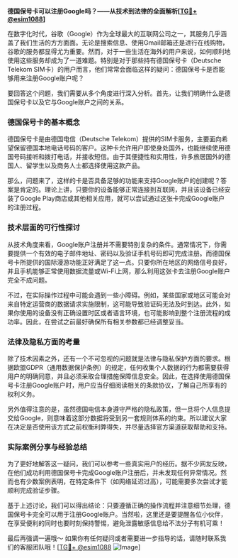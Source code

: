 **德国保号卡可以注册Google吗？——从技术到法律的全面解析[[TG💪+ @esim1088](https://t.me/s/esim1088)]**

在数字化时代，谷歌（Google）作为全球最大的互联网公司之一，其服务几乎涵盖了我们生活的方方面面。无论是搜索信息、使用Gmail邮箱还是进行在线购物，谷歌的服务都显得尤为重要。然而，对于一些生活在海外的用户来说，如何顺利地使用这些服务却成为了一道难题。特别是对于那些持有德国保号卡（Deutsche Telekom SIM卡）的用户而言，他们常常会面临这样的疑问：德国保号卡是否能够用来注册Google账户呢？

要回答这个问题，我们需要从多个角度进行深入分析。首先，让我们明确什么是德国保号卡以及它与Google账户之间的关系。

### 德国保号卡的基本概念

德国保号卡是由德国电信（Deutsche Telekom）提供的SIM卡服务，主要面向希望保留德国本地电话号码的客户。这种卡允许用户即使身处国外，也能继续使用德国号码接听和拨打电话，并接收短信。由于其便捷性和实用性，许多旅居国外的德国人、留学生以及商务人士都选择使用这款产品。

那么，问题来了，这样的卡是否具备足够的功能来支持Google账户的创建呢？答案是肯定的。理论上讲，只要你的设备能够正常连接到互联网，并且该设备已经安装了Google Play商店或其他相关应用，就可以尝试通过这张卡完成Google账户的注册过程。

### 技术层面的可行性探讨

从技术角度来看，Google账户注册并不需要特别复杂的条件。通常情况下，你需要提供一个有效的电子邮件地址、密码以及验证手机号码即可完成注册。而德国保号卡所提供的国际漫游功能正好满足了这一点。只要你所在地区的网络信号良好，并且手机能够正常使用数据流量或Wi-Fi上网，那么利用这张卡去注册Google账户完全不成问题。

不过，在实际操作过程中可能会遇到一些小障碍。例如，某些国家或地区可能会对来自特定运营商的数据请求实施限制，这可能导致验证码无法及时到达。此外，如果你使用的设备没有正确设置时区或者语言环境，也可能影响到整个注册流程的成功率。因此，在尝试之前最好确保所有相关参数都已经调整妥当。

### 法律及隐私方面的考量

除了技术因素之外，还有一个不可忽视的问题就是法律与隐私保护方面的要求。根据欧盟GDPR（通用数据保护条例）的规定，任何收集个人数据的行为都需要获得用户的明确同意，并且必须采取合理措施保障信息安全。因此，在选择使用德国保号卡注册Google账户时，用户应当仔细阅读相关的条款协议，了解自己所享有的权利义务。

另外值得注意的是，虽然德国电信本身遵守严格的隐私政策，但一旦将个人信息提交给Google，则意味着这部分数据将受到另一套规则体系的约束。所以建议大家在决定是否使用该方式之前权衡利弊得失，并尽量选择官方渠道获取帮助和支持。

### 实际案例分享与经验总结

为了更好地解答这一疑问，我们可以参考一些真实用户的经历。据不少网友反映，在他们成功利用德国保号卡完成Google账户注册后，并未发现任何异常情况。然而也有少数案例表明，在特定条件下（如网络延迟过高），可能需要多次尝试才能顺利完成验证步骤。

基于上述讨论，我们可以得出结论：只要遵循正确的操作流程并注意细节处理，德国保号卡完全可以用于注册Google账户。当然啦，这里还是要提醒各位小伙伴，在享受便利的同时也要时刻保持警惕，避免泄露敏感信息给不法分子有机可乘！

最后再强调一遍哦～ 如果你有任何疑问或者需要进一步指导的话，请随时联系我们的客服团队哦！[[TG💪+ @esim1088](https://t.me/s/esim1088) ![Image](https://i.postimg.cc/4NQfJmqS/Snipaste-2025-05-13-00-14-12.png)]